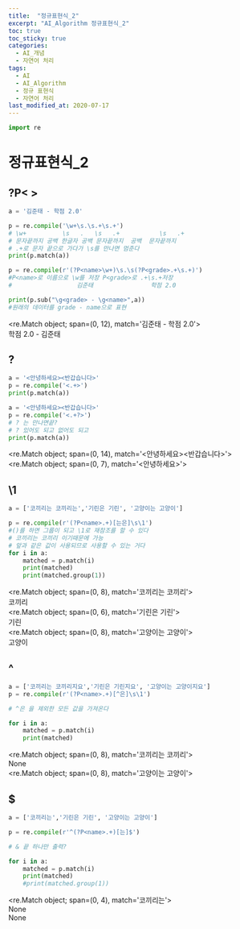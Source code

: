 ```yaml
---
title:  "정규표현식_2"
excerpt: "AI_Algorithm 정규표현식_2"
toc: true
toc_sticky: true
categories:
  - AI_개념
  - 자연어 처리
tags:
  - AI
  - AI_Algorithm
  - 정규 표현식
  - 자연어 처리
last_modified_at: 2020-07-17
---
```

```python
import re
```
# 정규표현식_2

## ?P< >
  
```python
a = '김준태 - 학점 2.0'

p = re.compile('\w+\s.\s.+\s.+')
# \w+          \s   .   \s   .+           \s   .+
# 문자끝까지 공백 한글자 공백 문자끝까지  공백  문자끝까지
# .+로 문자 끝으로 가다가 \s를 만나면 멈춘다
print(p.match(a))

p = re.compile(r'(?P<name>\w+)\s.\s(?P<grade>.+\s.+)')
#P<name>로 이름으로 \w를 저장 P<grade>로 .+\s.+저장
#                  김준태                학점 2.0

print(p.sub("\g<grade> - \g<name>",a))
#원래의 데이터를 grade - name으로 표현
```

<re.Match object; span=(0, 12), match='김준태 - 학점 2.0'>  
학점 2.0 - 김준태  

## ?

```python
a = '<안녕하세요><반갑습니다>'
p = re.compile('<.+>')
print(p.match(a))

a = '<안녕하세요><반갑습니다>'
p = re.compile('<.+?>')
# ? 는 만나면끝? 
# ? 있어도 되고 없어도 되고
print(p.match(a))
```

<re.Match object; span=(0, 14), match='<안녕하세요><반갑습니다>'>  
<re.Match object; span=(0, 7), match='<안녕하세요>'>  

## \1

```python
a = ['코끼리는 코끼리는','기린은 기린', '고양이는 고양이']

p = re.compile(r'(?P<name>.+)[는은]\s\1')
#()를 하면 그룹이 되고 \1로 재참조를 할 수 있다
# 코끼리는 코끼리 이기때문에 가능 
# 앞과 같은 값이 사용되므로 사용할 수 있는 거다
for i in a:
    matched = p.match(i)
    print(matched)
    print(matched.group(1))
```

<re.Match object; span=(0, 8), match='코끼리는 코끼리'>  
코끼리  
<re.Match object; span=(0, 6), match='기린은 기린'>  
기린  
<re.Match object; span=(0, 8), match='고양이는 고양이'>  
고양이  

## ^

```python
a = ['코끼리는 코끼리지요','기린은 기린지요', '고양이는 고양이지요']
p = re.compile(r'(?P<name>.+)[^은]\s\1')

# ^은 을 제외한 모든 값을 가져온다

for i in a:
    matched = p.match(i)
    print(matched)
```

<re.Match object; span=(0, 8), match='코끼리는 코끼리'>  
None  
<re.Match object; span=(0, 8), match='고양이는 고양이'>  

## $

```python
a = ['코끼리는','기린은 기린', '고양이는 고양이']

p = re.compile(r'^(?P<name>.+)[는]$')

# & 끝 하나만 출력?

for i in a:
    matched = p.match(i)
    print(matched)
    #print(matched.group(1))
```

<re.Match object; span=(0, 4), match='코끼리는'>  
None  
None  
